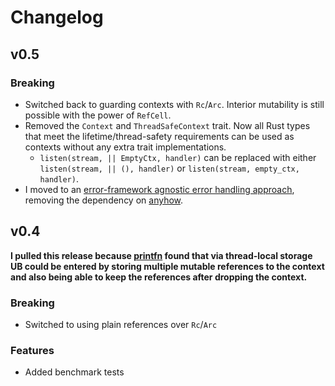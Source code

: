 # Changelog
## v0.5
### Breaking
- Switched back to guarding contexts with `Rc`/`Arc`. Interior mutability is still possible with the power of `RefCell`.
- Removed the `Context` and `ThreadSafeContext` trait. Now all Rust types that meet the lifetime/thread-safety requirements
can be used as contexts without any extra trait implementations.
  - `listen(stream, || EmptyCtx, handler)` can be replaced with either `listen(stream, || (), handler)` or `listen(stream, empty_ctx, handler)`. 
- I moved to an [error-framework agnostic error handling approach](https://github.com/printfn/ees),
  removing the dependency on [anyhow](https://docs.rs/anyhow/1.0.40/anyhow/).

## v0.4
**I pulled this release because [printfn](https://github.com/printfn) found that via thread-local storage UB could be
entered by storing multiple mutable references to the context and also being able to keep the references after dropping
the context.**

### Breaking
- Switched to using plain references over `Rc`/`Arc`

### Features
- Added benchmark tests